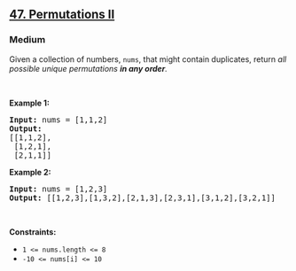<h2><a href="https://leetcode.com/problems/permutations-ii/">47. Permutations II</a></h2><h3>Medium</h3>
<div class="elfjS" data-track-load="description_content"><p>Given a collection of numbers, <code>nums</code>,&nbsp;that might contain duplicates, return <em>all possible unique permutations <strong>in any order</strong>.</em></p>

<p>&nbsp;</p>
<p><strong class="example">Example 1:</strong></p>

<pre><strong>Input:</strong> nums = [1,1,2]
<strong>Output:</strong>
[[1,1,2],
 [1,2,1],
 [2,1,1]]
</pre>

<p><strong class="example">Example 2:</strong></p>

<pre><strong>Input:</strong> nums = [1,2,3]
<strong>Output:</strong> [[1,2,3],[1,3,2],[2,1,3],[2,3,1],[3,1,2],[3,2,1]]
</pre>

<p>&nbsp;</p>
<p><strong>Constraints:</strong></p>

<ul>
	<li><code>1 &lt;= nums.length &lt;= 8</code></li>
	<li><code>-10 &lt;= nums[i] &lt;= 10</code></li>
</ul>
</div>